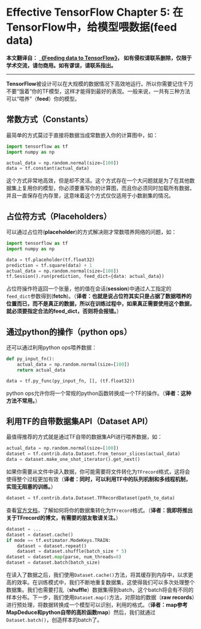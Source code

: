 # Effective TensorFlow Chapter 5: 在TensorFlow中，给模型喂数据(feed data)

**本文翻译自： [《Feeding data to TensorFlow》](http://usyiyi.cn/translate/effective-tf/5.html)， 如有侵权请联系删除，仅限于学术交流，请勿商用。如有谬误，请联系指出。**

****************************************************************************************

**TensorFlow**被设计可以在大规模的数据情况下高效地运行。所以你需要记住千万不要“饿着”你的TF模型，这样才能得到最好的表现。一般来说，一共有三种方法可以“喂养”（**feed**）你的模型。

## 常数方式（**Constants**）

最简单的方式莫过于直接将数据当成常数嵌入你的计算图中，如：

```python
import tensorflow as tf
import numpy as np

actual_data = np.random.normal(size=[100])
data = tf.constant(actual_data)
```

这个方式非常地高效，但是却不灵活。这个方式存在一个大问题就是为了在其他数据集上复用你的模型，你必须要重写你的计算图，而且你必须同时加载所有数据，并且一直保存在内存里，这意味着这个方式仅仅适用于小数剧集的情况。

## 占位符方式（**Placeholders**）

可以通过占位符(**placeholder**)的方式解决刚才常数喂养网络的问题，如：
```python
import tensorflow as tf
import numpy as np

data = tf.placeholder(tf.float32)
prediction = tf.square(data) + 1
actual_data = np.random.normal(size=[100])
tf.Session().run(prediction, feed_dict={data: actual_data})
```

占位符操作符返回一个张量，他的值在会话(**session**)中通过人工指定的`feed_dict`参数得到(**fetch**)。（**译者：也就是说占位符其实只是占据了数据喂养的位置而已，而不是真正的数据，所以在训练过程中，如果真正需要使用这个数据，就必须要指定合法的feed_dict，否则将会报错。**）

## 通过python的操作（**python ops**）

还可以通过利用python ops喂养数据：

```python
def py_input_fn():
    actual_data = np.random.normal(size=[100])
    return actual_data

data = tf.py_func(py_input_fn, [], (tf.float32))
```

python ops允许你将一个常规的python函数转换成一个TF的操作。（**译者：这种方法不常用。**）

## 利用TF的自带数据集API（**Dataset API**）

最值得推荐的方式就是通过TF自带的数据集API进行喂养数据，如：

```python
actual_data = np.random.normal(size=[100])
dataset = tf.contrib.data.Dataset.from_tensor_slices(actual_data)
data = dataset.make_one_shot_iterator().get_next()
```

如果你需要从文件中读入数据，你可能需要将文件转化为`TFrecord`格式，这将会使得整个过程更加有效（**译者：同时，可以利用TF中的队列机制和多线程机制，实现无阻塞的训练。**）

```python
dataset = tf.contrib.data.Dataset.TFRecordDataset(path_to_data)
```

查看[官方文档][ref_1]，了解如何将你的数据集转化为`TFrecord`格式。（**译者：我即将推出关于TFrecord的博文，有需要的朋友敬请关注。**）

```python
dataset = ...
dataset = dataset.cache()
if mode == tf.estimator.ModeKeys.TRAIN:
    dataset = dataset.repeat()
    dataset = dataset.shuffle(batch_size * 5)
dataset = dataset.map(parse, num_threads=8)
dataset = dataset.batch(batch_size)
```

在读入了数据之后，我们使用`Dataset.cache()`方法，将其缓存到内存中，以求更高的效率。在训练模式中，我们不断地重复数据集，这使得我们可以多次处理整个数据集。我们也需要打乱（**shuffle**）数据集得到batch，这个batch将会有不同的样本分布。下一步，我们使用`Dataset.map()`方法，对原始的数据（**raw records**）进行预处理，将数据转换成一个模型可以识别，利用的格式。（**译者：map参考MapDeduce和python自带的高阶函数map**）然后，我们就通过`Dataset.batch()`，创造样本的batch了。


[ref_1]: https://www.tensorflow.org/api_guides/python/reading_data#Reading_from_files

